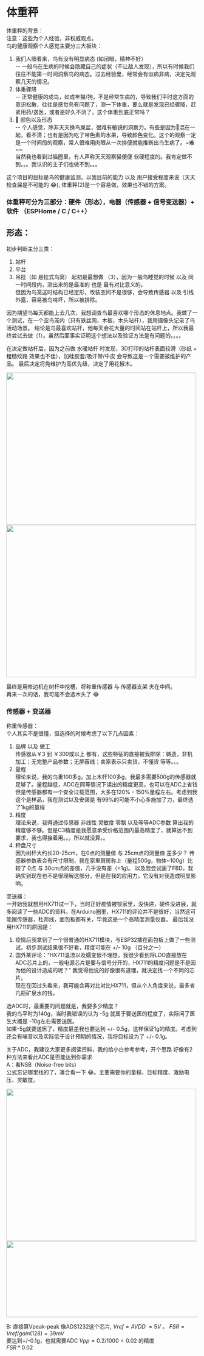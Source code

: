 # 体重秤

体重秤的背景：<br>
注意：这些为个人经验，非权威观点。<br>
鸟的健康观察个人感觉主要分三大板块：<br>
1. 我们人眼看来，鸟有没有明显病态 (如闭眼，精神不好）<br>
  -- 一般鸟在生病的时候会隐藏自己的症状（不让敌人发现），所以有时候我们往往不能第一时间洞察鸟的病态。过去经验里，经常会有似病非病，决定先观察几天的情况。<br>
2. 体重骤降<br>
  -- 正常健康的成鸟，如成年猫/狗，不是经常生病的，导致我们平时这方面的意识松散，往往是感觉鸟有问题了，测一下体重，要么就是发现已经骤降，赶紧用药/送医，或者是好久不测了，这个体重到底正常吗？<br>
3. 💩 颜色以及形态<br>
  -- 个人感觉，除非天天换鸟屎盆，很难有敏锐的洞察力。有些是因为💩混在一起，看不清；也有是因为吃了带色素的水果，导致颜色变化。这个的观察一定是一个时间段的观察，常人很难用肉眼从一次排便就能推断出鸟生病了。~~~难~~~~<br>
     当然我也看到过猫圈里，有人声称天天观察猫便便 软硬程度的。我肯定做不到。。。我认识的主子们也做不到。。。<br>


这个项目的目标是鸟的健康监测，以我目前的能力 以及 用户接受程度来说（天天检查屎是不可能的 😂), 体重秤(2)是一个容易做，效果也不错的方案。

### 体重秤可分为三部分：硬件（形态），电器（传感器 + 信号变送器）+ 软件 （ESPHome / C / C++）


## 形态：
初步判断主分三类：
1. 站杆
2. 平台
3. 吊挂（如 悬挂式鸟窝）
起初是最想做 （3），因为一般鸟睡觉的时候 以及 同一时间段内，测出来的是最准的 也是 最有对比意义的。<br>
但因为鸟笼这时结构已经定形，改装空间不是很够，会导致传感器 以及 引线 外露，容易被鸟啃坏，所以被排除。<br>

因为期望鸟每天都能上去几次，我想调查鸟最喜欢哪个形态的休息地点。我做了一个测试，在一个空鸟笼内（只有铁丝网，木板，木头站杆），我用摄像头记录了鸟活动场景。
结论是鸟最喜欢站杆，他每天会花大量的时间站在站杆上，所以我最终尝试去做（1）。虽然后面事实证明这个想法以及验证方法是有问题的。。。。

在决定做站杆后，因为之前做 水暖站杆 时发现，3D打印的站杆表面较滑（砂纸 + 粗糙纹路 效果也不佳），加硅胶套/吸汗带/牛皮 会导致这是一个需要被维护的产品。
最后决定将免维护为高优先级，决定了用花椒木。

<p float="left">
  <img src="https://user-images.githubusercontent.com/1382734/217904217-c510e0ec-7804-4417-a535-1c0bce98a598.png" width="500" height="400">
  <img src="https://user-images.githubusercontent.com/1382734/217904370-c78c4dd8-1593-4a46-8629-edb7e48e7483.png" width="500" height="400">
</p>

最终是用修边机在树杆中挖槽，将称重传感器 与 传感器支架 夹在中间。<br>
再来一次的话，我可能不会选木头了 😂

### 传感器 + 变送器
称重传感器：<br>
个人其实不是很懂，但选择的时候考虑了以下几点因素：<br>
1. 品牌 以及 做工 <br>
   传感器从￥3 到 ￥300或以上 都有，这些特征的直接被我排除：铸造，非机加工；无完整产品参数；无屏蔽线；卖家表示只卖货，不懂货 等等。。。<br>
2. 量程 <br>
   理论来说，我的鸟重100多g，加上木杆100多g，我最多需要500g的传感器就足够了。量程越低，ADC在同等情况下读出的精度更高，也可以在ADC上省钱 <br>
   但是传感器都有一个安全过载范围，大多在120% - 150%量程左右。考虑到我这个是样品，我在测试以及安装是 有99%的可能不小心多施加了力，最终选了1kg的量程 <br>
3. 精度 <br>
   理论来说，我得通过传感器 非线性 灵敏度 零飘 以及等等ADC参数 算出我的精度够不够。但是C3精度是我愿意承受价格范围内最高精度了，就算达不到要求，我也得接着用。。。所以就没算。。
4. 秤盘尺寸 <br>
   因为树杆大约长20-25cm，在0点的测量值 与 25cm点的测量值 差多少？ 传感器参数表会有尺寸限制，我在家里厨房称上（量程500g，物体~100g）比较了 0点 与 30cm点的差值，几乎没有差（<1g)。
   以及我尝试画了FBD，我确实到现在也不是很理解这部分，但是在我的应用力，它没有对我造成明显影响。
   
变送器：<br>
一开始我就想用HX711试一下，当时正好疫情被锁家里，没快递，硬件没进展，就多阅读了一些ADC的资料。在Arduino圈里，HX711的评论并不是很好，当然这可能跟传感器，杜邦线，面包板都有关，毕竟这是一个高精度测量仪器。
最后我没用HX711的原因是：
1. 疫情后我拿到了一个很普通的HX711模块，与ESP32插在面包板上做了一些测试。初步测试结果很不好看，精度可能在 +/- 10g （百分之一）
2. 国外某评论：“HX711温漂以及蠕变很不理想，我很少看到将LDO直接放在ADC芯片上的，一般电源芯片是要与信号分开的，HX711的精度问题是不是因为他的设计造成的呢？”
   我觉得他说的好像很有道理，就决定找一个不同的芯片。<br>
现在在回过头看来，我可能会再对比对比HX711，但从个人角度来说，最多省几瓶矿泉水的钱。<br>

选ADC时，最重要的问题就是，我要多少精度？<br>
我的鸟平时为140g，当时我错误的认为 -5g 就属于要送医的程度了，实际问了医生大概是 -10g左右需要送医。<br>
如果-5g就要送医了，精度最差我也要达到 +/- 0.5g，这样保证1g的精度。考虑到还会有噪音以及实际低于设计预期的情况，我将目标设为了 +/- 0.1g。

关于ADC，我建议大家更多阅读资料，我的给小白参考参考，开个思路
好像有2种方法来看此ADC是否能达到你需求<br>
A：看NSB（Noise-free bits) <br>
公式忘记哪里找的了，凑合看一下 😂。主要需要你的量程、目标精度、激励电压、灵敏度。<br>
 
 <img src="https://user-images.githubusercontent.com/1382734/217996711-4a84403b-9af7-4fc9-a665-c771670bd1a2.png" width="500" height="400"> <br>
 <img src="https://user-images.githubusercontent.com/1382734/217997275-2cbf35b4-84b0-468f-a1dd-d4332595ade9.png" width="900" height="200"> <br>

B: 直接算Vpeak-peak
像ADS1232这个芯片, $Vref = AVDD ~= 5V$ 。 $FSR = Vref / gain (128) = 39mV$ <br>
要达到+/-0.1g，也就需要ADC $Vpp = 0.2 / 1000 = 0.02%$ 的精度<br>
$FSR * 0.02% = 7.8mV$ <br>

